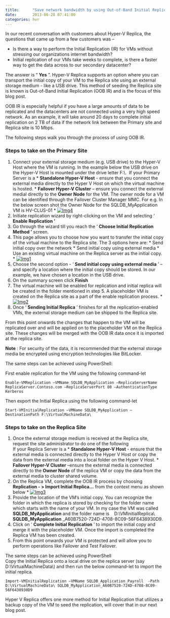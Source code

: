 ```yaml
---
title:      "Save network bandwidth by using Out-of-Band Initial Replication method in Hyper-V Replica"
date:       2013-06-28 07:41:00
categories: hvr
---
```

In our recent conversation with customers about Hyper-V Replica, the questions that came up from a few customers was –

  * Is there a way to perform the Initial Replication (IR) for VMs without stressing our organizations internet bandwidth?
  * Initial replication of our VMs take weeks to complete, is there a faster way to get the data across to our secondary datacenter?



The answer is “ **Yes** ”. Hyper-V Replica supports an option where you can transport the initial copy of your VM to the Replica site using an external storage medium - like a USB drive. This method of seeding the Replica site is known is Out-of-Band Initial Replication (OOB IR) and is the focus of this blog post.

OOB IR is especially helpful if you have a large amounts of data to be replicated and the datacenters are not connected using a very high speed network. As an example, it will take around 20 days to complete initial replication on 2 TB of data if the network link between the Primary site and Replica site is 10 Mbps.

The following steps walk you through the process of using OOB IR.  

### Steps to take on the Primary Site

  1. Connect your external storage medium (e.g. USB drive) to the Hyper-V Host where the VM is running. In the example below the USB drive on the Hyper-V Host is mounted under the drive letter F:\\.  If your Primary Server is a
    * **Standalone Hyper-V Host** \- ensure that you connect the external media directly to the Hyper V Host on which the virtual machine is hosted.
    * **Failover Hyper-V Cluster** – ensure you connect the external medial directly to the **Owner Node** for the VM. The owner node for a VM can be identified through the Failover Cluster Manager MMC. For e.g. In the below screen shot the Owner Node for the SQLDB_MyApplication VM is HV-CLUS-01
    * [![Img4](https://msdnshared.blob.core.windows.net/media/TNBlogsFS/prod.evol.blogs.technet.com/CommunityServer.Blogs.Components.WeblogFiles/00/00/00/50/45/metablogapi/1145.Img4_thumb_5DC1ADC3.jpg)](https://msdnshared.blob.core.windows.net/media/TNBlogsFS/prod.evol.blogs.technet.com/CommunityServer.Blogs.Components.WeblogFiles/00/00/00/50/45/metablogapi/6471.Img4_452F7FC2.jpg)
  2. Initiate replication wizard by right-clicking on the VM and selecting ‘ **Enable Replication ’**
  3. Go through the wizard till you reach the ‘ **Choose Initial Replication Method ’** screen.
  4. This page allows you to choose how you want to transfer the initial copy of the virtual machine to the Replica site. The 3 options here are:
    * Send initial copy over the network
    * Send initial copy using external media
    * Use an existing virtual machine on the Replica server as the initial copy.
    * [![Img1](https://msdnshared.blob.core.windows.net/media/TNBlogsFS/prod.evol.blogs.technet.com/CommunityServer.Blogs.Components.WeblogFiles/00/00/00/50/45/metablogapi/7343.Img1_thumb_6F372FFD.jpg)](https://msdnshared.blob.core.windows.net/media/TNBlogsFS/prod.evol.blogs.technet.com/CommunityServer.Blogs.Components.WeblogFiles/00/00/00/50/45/metablogapi/1007.Img1_7D73183C.jpg)
  5. Choose the second option - ‘ **Send initial copy using external media** ’ – and specify a location where the initial copy should be stored. In our example, we have chosen a location in the USB drive.
  6. On the summary screen click **Finish**
  7. The virtual machine will be enabled for replication and initial replica will be created in the folder mentioned in step 5. A placeholder VM is created on the Replica site as a part of the enable replication process.
    * [![Img2](https://msdnshared.blob.core.windows.net/media/TNBlogsFS/prod.evol.blogs.technet.com/CommunityServer.Blogs.Components.WeblogFiles/00/00/00/50/45/metablogapi/2783.Img2_thumb_649BF34C.jpg)](https://msdnshared.blob.core.windows.net/media/TNBlogsFS/prod.evol.blogs.technet.com/CommunityServer.Blogs.Components.WeblogFiles/00/00/00/50/45/metablogapi/5460.Img2_60FB47BE.jpg)
  8. Once ‘ **Sending Initial Replica** ’ finishes for all the replication-enabled VMs, the external storage medium can be shipped to the Replica site.



From this point onwards the changes that happen to the VM will be replicated over and will be applied on to the placeholder VM on the Replica site. These changes will be merged with the OOB IR data once it is imported at the replica site.  

**Note** : For security of the data, it is recommended that the external storage media be encrypted using encryption technologies like BitLocker.

The same steps can be achieved using PowerShell:

First enable replication for the VM using the following command-let
    
    
    Enable-VMReplication –VMName SQLDB_MyApplication –ReplicaServerName ReplicaServer.Contoso.com –ReplicaServerPort 80 –AuthenticationType Kerberos 

Then export the Initial Replica using the following command-let
    
    
    Start-VMInitialReplication –VMName SQLDB_MyApplication –DestinationPath F:\VirtualMachineData\ 

### Steps to take on the Replica Site

  1. Once the external storage medium is received at the Replica site, request the site administrator to do one of the following   
If your Replica Server is a
    * **Standalone Hyper-V Host** \- ensure that the external media is connected directly to the Hyper V Host or copy the data from the external media into a local folder on the Hyper V Host.
    * **Failover Hyper-V Cluster** –ensure the external media is connected directly to the **Owner Node** of the replica VM or copy the data from the external media to cluster shared volume.
  2. On the Replica VM, complete the OOB IR process by choosing **Replication - > Import Initial Replica…** from the context menu as shown below
    * [![Img3](https://msdnshared.blob.core.windows.net/media/TNBlogsFS/prod.evol.blogs.technet.com/CommunityServer.Blogs.Components.WeblogFiles/00/00/00/50/45/metablogapi/2100.Img3_thumb_618C2608.jpg)](https://msdnshared.blob.core.windows.net/media/TNBlogsFS/prod.evol.blogs.technet.com/CommunityServer.Blogs.Components.WeblogFiles/00/00/00/50/45/metablogapi/4885.Img3_044D5DC6.jpg)
  3. Provide the location of the VM’s initial copy. You can recognize the folder in which the replica is stored by checking for the folder name which starts with the name of your VM. In my case the VM was called **SQLDB_MyApplication** and the folder name is    D:\VMInitialReplica\ **SQLDB_MyApplication** _A60B7520-724D-4708-8C09-56F6438930D9.
  4. Click on ‘ **Complete Initial Replication** ’ to import the initial copy and merge it with the placeholder VM. Once the import is completed the Replica VM has been created.
  5. From this point onwards your VM is protected and will allow you to perform operations like Failover and Test Failover.



The same steps can be achieved using PowerShell   
Copy the Initial Replica onto a local drive on the replica server (say D:\VirtualMachineData\\) and then run the below command-let to import the initial replica.
    
    
    Import-VMInitialReplication –VMName SQLDB_Application_Payroll  -Path D:\VirtualMachineData\ SQLDB_MyApplication_A60B7520-724D-4708-8C09-56F6438930D9 

Hyper V Replica offers one more method for Initial Replication that utilizes a backup copy of the VM to seed the replication, will cover that in our next blog post.
